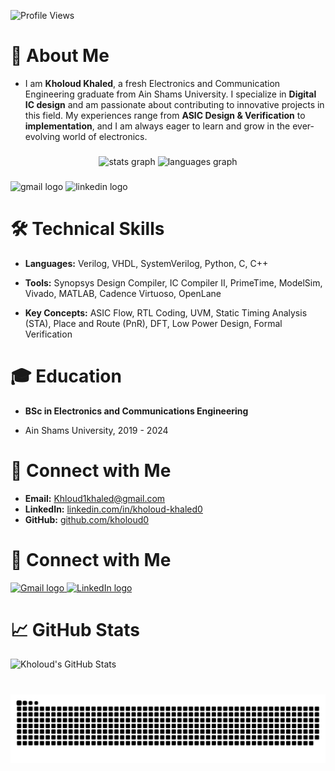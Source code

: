 ![Profile Views](https://komarev.com/ghpvc/?username=kholoud0&color=blue)



<h1>👋 About Me</h1>

- I am __Kholoud Khaled__, a fresh Electronics and Communication Engineering graduate from Ain Shams University. I specialize in **Digital IC design** and am passionate about contributing to innovative projects in this field. My experiences range from **ASIC Design & Verification** to **implementation**, and I am always eager to learn and grow in the ever-evolving world of electronics.

###
<div align="center">
  <img src="https://github-readme-stats.vercel.app/api?username=kholoud0&hide_title=false&hide_rank=false&show_icons=true&include_all_commits=true&count_private=true&disable_animations=false&theme=dracula&locale=en&hide_border=false" height="150" alt="stats graph"  />
  <img src="https://github-readme-stats.vercel.app/api/top-langs?username=kholoud0&locale=en&hide_title=false&layout=compact&card_width=320&langs_count=5&theme=dracula&hide_border=false" height="150" alt="languages graph"  />
</div>

###

<div align="left">
  <img src="https://img.shields.io/static/v1?message=Gmail&logo=gmail&label=&color=D14836&logoColor=white&labelColor=&style=for-the-badge" height="35" alt="gmail logo"  />
  <img src="https://img.shields.io/static/v1?message=LinkedIn&logo=linkedin&label=&color=0077B5&logoColor=white&labelColor=&style=for-the-badge" height="35" alt="linkedin logo"  />
</div>



<h1>🛠️ Technical Skills</h1>

- **Languages:** Verilog, VHDL, SystemVerilog, Python, C, C++

- **Tools:** Synopsys Design Compiler, IC Compiler II, PrimeTime, ModelSim, Vivado, MATLAB, Cadence Virtuoso, OpenLane

- **Key Concepts:** ASIC Flow, RTL Coding, UVM, Static Timing Analysis (STA), Place and Route (PnR), DFT, Low Power Design, Formal Verification
 <h1>🎓 Education</h1>
 
- **BSc in Electronics and Communications Engineering**

 - Ain Shams University, 2019 - 2024
 
# 🔗 Connect with Me
- **Email:** [Khloud1khaled@gmail.com](mailto:Khloud1khaled@gmail.com)
- **LinkedIn:** [linkedin.com/in/kholoud-khaled0](https://www.linkedin.com/in/kholoud-khaled0/)
- **GitHub:** [github.com/kholoud0](https://github.com/kholoud0)

# 🔗 Connect with Me

<div align="left">
  <a href="mailto:Khloud1khaled@gmail.com">
    <img src="https://img.shields.io/static/v1?message=Gmail&logo=gmail&label=&color=D14836&logoColor=white&labelColor=&style=for-the-badge" height="35" alt="Gmail logo" />
  </a>
  <a href="https://www.linkedin.com/in/kholoud-khaled0/">
    <img src="https://img.shields.io/static/v1?message=LinkedIn&logo=linkedin&label=&color=0077B5&logoColor=white&labelColor=&style=for-the-badge" height="35" alt="LinkedIn logo" />
  </a>
</div>


# 📈 GitHub Stats
![Kholoud's GitHub Stats](https://github-readme-stats.vercel.app/api?username=kholoud0&show_icons=true&theme=radical)



###

<br clear="both">

<img src="https://raw.githubusercontent.com/kholoud0/kholoud0/output/snake.svg" alt="Snake animation" />

###
